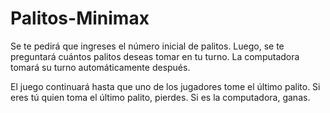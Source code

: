 # Palitos-Minimax
Se te pedirá que ingreses el número inicial de palitos. Luego, se te preguntará cuántos palitos deseas tomar en tu turno. La computadora tomará su turno automáticamente después.

El juego continuará hasta que uno de los jugadores tome el último palito. Si eres tú quien toma el último palito, pierdes. Si es la computadora, ganas.
